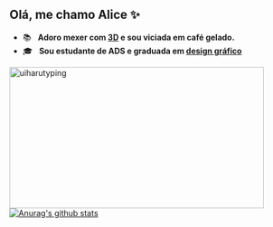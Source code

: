## Olá, me chamo Alice ✨
- :books: &nbsp; <strong>Adoro mexer com [3D](https://www.artstation.com/alice-ralime) e sou viciada em café gelado.</strong>
- 🎓 &nbsp; <strong>Sou estudante de ADS e graduada em [design gráfico](be.net/aliceralime) </br></strong>
<img src="https://media1.tenor.com/m/yBRbO0B65RkAAAAd/uiharu-write.gif" alt="uiharutyping" width="450" height="250">

</br>
<div align="left">
<a href="https://github-readme-stats.anuraghazra1.vercel.app/api?username=alice-ralime"><img src="https://github-readme-stats.anuraghazra1.vercel.app/api?username=alice-ralime&show_icons=true&include_all_commits=true&theme=radical" alt="Anurag's github stats"/>
</a>
</div>
